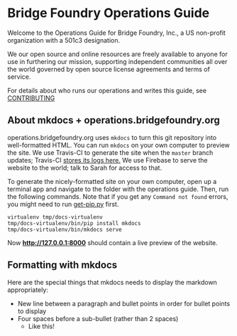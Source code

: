 # Bridge Foundry Operations Guide

Welcome to the Operations Guide for Bridge Foundry, Inc.,
a US non-profit organization with a 501c3 designation.

We our open source and online resources are freely available to anyone for use
in furthering our mission, supporting independent communities all over the
world governed by open source license agreements and terms of service.

For details about who runs our operations and writes this guide, see [CONTRIBUTING](CONTRIBUTING.md)

## About mkdocs + operations.bridgefoundry.org

operations.bridgefoundry.org uses `mkdocs` to turn this git repository
into well-formatted HTML. You can run `mkdocs` on your own computer to
preview the site. We use Travis-CI to generate the site when the
`master` branch updates; Travis-CI [stores its logs
here.](https://travis-ci.org/bridgefoundry/operations) We use Firebase to
serve the website to the world; talk to Sarah for access to that.

To generate the nicely-formatted site on your own computer, open up a
terminal app and navigate to the folder with the operations
guide. Then, run the following commands. Note that if you get any
`Command not found` errors, you might need to run
[get-pip.py](https://packaging.python.org/tutorials/installing-packages/)
first.

```
virtualenv tmp/docs-virtualenv
tmp/docs-virtualenv/bin/pip install mkdocs
tmp/docs-virtualenv/bin/mkdocs serve
```

Now **http://127.0.0.1:8000** should contain a live preview of the
website.

## Formatting with mkdocs
Here are the special things that mkdocs needs to display the markdown appropriately:

- New line between a paragraph and bullet points in order for bullet points to display
- Four spaces before a sub-bullet (rather than 2 spaces)
   - Like this!
